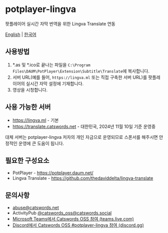 # potplayer-lingva
팟플레이어 실시간 자막 번역을 위한 Lingva Translate 연동

[English](README.md) | [한국어](README_KO.md)

## 사용방법
1. *.as 및 *.ico로 끝나는 파일을 `C:\Program Files\DAUM\PotPlayer\Extension\Subtitle\Translate`에 복사합니다.
2. 서버 URL(예를 들어, `https://lingva.ml` 또는 직접 구축한 서버 URL)를 팟플레이어의 실시간 자막 설정에 기재합니다.
3. 영상을 시청합니다.

## 사용 가능한 서버
- https://lingva.ml - 기본
- https://translate.catswords.net - 대한민국, 2024년 11월 10일 기준 운영중

대체 서버는 potplayer-lingva 저자의 개인 자금으로 운영되므로 스폰서를 해주시면 안정적인 운영에 큰 도움이 됩니다.

## 필요한 구성요소
- PotPlayer - https://potplayer.daum.net/
- Lingva Translate - https://github.com/thedaviddelta/lingva-translate

## 문의사항
- abuse@catswords.net
- ActivityPub [@catswords_oss@catswords.social](https://catswords.social/@catswords_oss)
- [Microsoft Teams에서 Catswords OSS 참여 (teams.live.com)](https://teams.live.com/l/community/FEACHncAhq8ldnojAI)
- [Discord에서 Catswords OSS #potplayer-lingva 참여 (discord.gg)](https://discord.gg/zmQW5MtjcC)
